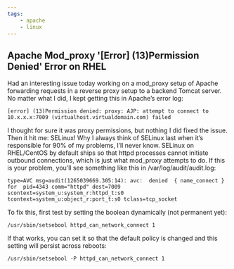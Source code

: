 ```yaml
---
tags:
    - apache
    - linux
---
```


## Apache Mod_proxy '[Error] (13)Permission Denied' Error on RHEL

Had an interesting issue today working on a mod_proxy setup of Apache forwarding requests in a reverse proxy setup to a backend Tomcat server. No matter what I did, I kept getting this in Apache’s error log:

    [error] (13)Permission denied: proxy: AJP: attempt to connect to 10.x.x.x:7009 (virtualhost.virtualdomain.com) failed

I thought for sure it was proxy permissions, but nothing I did fixed the issue. Then it hit me: SELinux! Why I always think of SELinux last when it’s responsible for 90% of my problems, I’ll never know. SELinux on RHEL/CentOS by default ships so that httpd processes cannot initiate outbound connections, which is just what mod_proxy attempts to do. If this is your problem, you’ll see something like this in /var/log/audit/audit.log:

    type=AVC msg=audit(1265039669.305:14): avc:  denied  { name_connect } for  pid=4343 comm="httpd" dest=7009 scontext=system_u:system_r:httpd_t:s0 tcontext=system_u:object_r:port_t:s0 tclass=tcp_socket

To fix this, first test by setting the boolean dynamically (not permanent yet):

    /usr/sbin/setsebool httpd_can_network_connect 1

If that works, you can set it so that the default policy is changed and this setting will persist across reboots:

    /usr/sbin/setsebool -P httpd_can_network_connect 1
